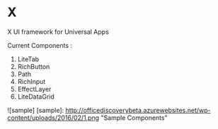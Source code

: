 # X
X UI framework for Universal Apps




Current Components : 

1. LiteTab
2. RichButton
3. Path
4. RichInput
5. EffectLayer
6. LiteDataGrid

![sample]
[sample]: http://officediscoverybeta.azurewebsites.net/wp-content/uploads/2016/02/1.png "Sample Components"
